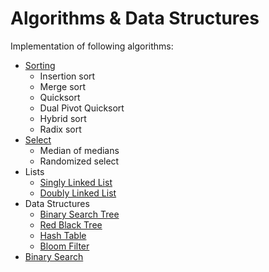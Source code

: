# Algorithms & Data Structures

Implementation of following algorithms:
* [Sorting](./sort/)
  - Insertion sort
  - Merge sort
  - Quicksort
  - Dual Pivot Quicksort
  - Hybrid sort
  - Radix sort
* [Select](./select/)
  - Median of medians
  - Randomized select
* Lists
  - [Singly Linked List](./linked_list/)
  - [Doubly Linked List](./doubly_linked_list/)
* Data Structures
  - [Binary Search Tree](./data_structures/src/com/raczy/ds/BinarySearchTree.java)
  - [Red Black Tree](./data_structures/src/com/raczy/ds/RedBlackTree.java)
  - [Hash Table](./data_structures/src/com/raczy/ds/HashTable.java)
  - [Bloom Filter](./data_structures/src/com/raczy/ds/bloom)
* [Binary Search](./binary_search/)
